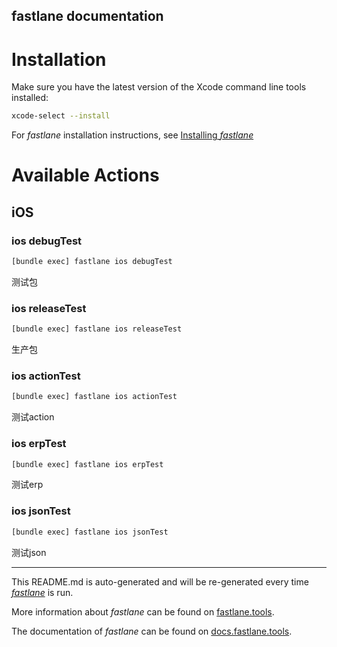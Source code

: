fastlane documentation
----

# Installation

Make sure you have the latest version of the Xcode command line tools installed:

```sh
xcode-select --install
```

For _fastlane_ installation instructions, see [Installing _fastlane_](https://docs.fastlane.tools/#installing-fastlane)

# Available Actions

## iOS

### ios debugTest

```sh
[bundle exec] fastlane ios debugTest
```

测试包

### ios releaseTest

```sh
[bundle exec] fastlane ios releaseTest
```

生产包

### ios actionTest

```sh
[bundle exec] fastlane ios actionTest
```

测试action

### ios erpTest

```sh
[bundle exec] fastlane ios erpTest
```

测试erp

### ios jsonTest

```sh
[bundle exec] fastlane ios jsonTest
```

测试json

----

This README.md is auto-generated and will be re-generated every time [_fastlane_](https://fastlane.tools) is run.

More information about _fastlane_ can be found on [fastlane.tools](https://fastlane.tools).

The documentation of _fastlane_ can be found on [docs.fastlane.tools](https://docs.fastlane.tools).
